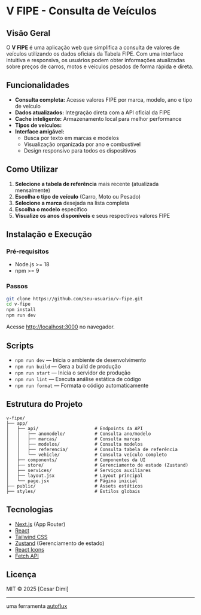 # V FIPE - Consulta de Veículos

## Visão Geral

O **V FIPE** é uma aplicação web que simplifica a consulta de valores de veículos utilizando os dados oficiais da Tabela FIPE. Com uma interface intuitiva e responsiva, os usuários podem obter informações atualizadas sobre preços de carros, motos e veículos pesados de forma rápida e direta.

## Funcionalidades

- **Consulta completa:** Acesse valores FIPE por marca, modelo, ano e tipo de veículo
- **Dados atualizados:** Integração direta com a API oficial da FIPE
- **Cache inteligente:** Armazenamento local para melhor performance
- **Tipos de veículos:**
- **Interface amigável:**
  - Busca por texto em marcas e modelos
  - Visualização organizada por ano e combustível
  - Design responsivo para todos os dispositivos

## Como Utilizar

1. **Selecione a tabela de referência** mais recente (atualizada mensalmente)
2. **Escolha o tipo de veículo** (Carro, Moto ou Pesado)
3. **Selecione a marca** desejada na lista completa
4. **Escolha o modelo** específico
5. **Visualize os anos disponíveis** e seus respectivos valores FIPE

## Instalação e Execução

### Pré-requisitos

- Node.js >= 18
- npm >= 9

### Passos

```sh
git clone https://github.com/seu-usuario/v-fipe.git
cd v-fipe
npm install
npm run dev
```

Acesse [http://localhost:3000](http://localhost:3000) no navegador.

## Scripts

- `npm run dev` — Inicia o ambiente de desenvolvimento
- `npm run build` — Gera a build de produção
- `npm run start` — Inicia o servidor de produção
- `npm run lint` — Executa análise estática de código
- `npm run format` — Formata o código automaticamente

## Estrutura do Projeto

```
v-fipe/
├── app/
│   ├── api/                     # Endpoints da API
│   │   ├── anomodelo/           # Consulta ano/modelo
│   │   ├── marcas/              # Consulta marcas
│   │   ├── modelos/             # Consulta modelos
│   │   ├── referencia/          # Consulta tabela de referência
│   │   └── vehicle/             # Consulta veículo completo
│   ├── components/              # Componentes da UI
│   ├── store/                   # Gerenciamento de estado (Zustand)
│   ├── services/                # Serviços auxiliares
│   ├── layout.jsx               # Layout principal
│   └── page.jsx                 # Página inicial
├── public/                      # Assets estáticos
├── styles/                      # Estilos globais
```

## Tecnologias

- [Next.js](https://nextjs.org/) (App Router)
- [React](https://react.dev/)
- [Tailwind CSS](https://tailwindcss.com/)
- [Zustand](https://zustand-demo.pmnd.rs/) (Gerenciamento de estado)
- [React Icons](https://react-icons.github.io/react-icons/)
- [Fetch API](https://developer.mozilla.org/en-US/docs/Web/API/Fetch_API)

## Licença

MIT © 2025 [Cesar Dimi]

---

uma ferramenta [autoflux](https://autoflux.app.br/)
